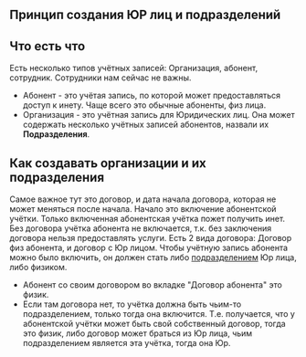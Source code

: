 ## Принцип создания ЮР лиц и подразделений

## Что есть что

Есть несколько типов учётных записей: Организация, абонент, сотрудник. Сотрудники нам сейчас не важны.
- Абонент - это учётая запись, по которой может предоставляться доступ к инету. Чаще всего это обычные абоненты, физ лица.
- Организация - это учётная запись для Юридических лиц. Она может содержать несколько учётных записей абонентов, назвали их **Подразделения**.

## Как создавать организации и их подразделения

Самое важное тут это договор, и дата начала договора, которая не может меняться после начала. Начало это включение абонентской учётки. Только включенная абонентская учётка пожет получить инет.
Без договора учётка абонента не включается, т.к. без заключения договора нельзя предоставлять услуги.
Есть 2 вида договора: Договор физ абонента, и договор с Юр лицом.
Чтобы учётную запись абонента можно было включить, он должен стать либо <u>подразделением</u> Юр лица, либо физиком.
- Абонент со своим договором во вкладке "Договор абонента" это физик.
- Если там договора нет, то учётка должна быть чьим-то подразделением, только тогда она включится.
Т.е. получается, что у абонентской учётки может быть свой собственный договор, тогда это физик, либо договор может браться из Юр лица, чьим подразделением является эта учётка, тогда она Юр.


